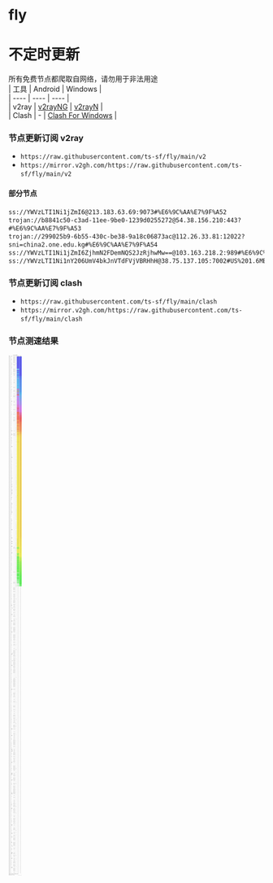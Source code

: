 # fly
# 不定时更新
所有免费节点都爬取自网络，请勿用于非法用途  
|  工具  | Android  | Windows  |  
|  ----  | ----   | ----  |  
| v2ray  | [v2rayNG](https://github.com/2dust/v2rayNG/releases) | [v2rayN](https://github.com/2dust/v2rayN/releases) |  
| Clash  | - | [Clash For Windows](https://github.com/2dust/clashN/releases) | 
  
### 节点更新订阅  v2ray
- `https://raw.githubusercontent.com/ts-sf/fly/main/v2`  
- `https://mirror.v2gh.com/https://raw.githubusercontent.com/ts-sf/fly/main/v2`  

#### 部分节点  
``` 
ss://YWVzLTI1Ni1jZmI6@213.183.63.69:9073#%E6%9C%AA%E7%9F%A52
trojan://b8841c50-c3ad-11ee-9be0-1239d0255272@54.38.156.210:443?#%E6%9C%AA%E7%9F%A53
trojan://299025b9-6b55-430c-be38-9a18c06873ac@112.26.33.81:12022?sni=china2.one.edu.kg#%E6%9C%AA%E7%9F%A54
ss://YWVzLTI1Ni1jZmI6ZjhmN2FDemNQS2JzRjhwMw==@103.163.218.2:989#%E6%9C%AA%E7%9F%A55%20317.3KB%2Fs
ss://YWVzLTI1Ni1nY206UmV4bkJnVTdFVjVBRHhH@38.75.137.105:7002#US%201.6MB%2Fs
```
### 节点更新订阅  clash
- `https://raw.githubusercontent.com/ts-sf/fly/main/clash`  
- `https://mirror.v2gh.com/https://raw.githubusercontent.com/ts-sf/fly/main/clash`  

### 节点测速结果
![image](traffic.png)
